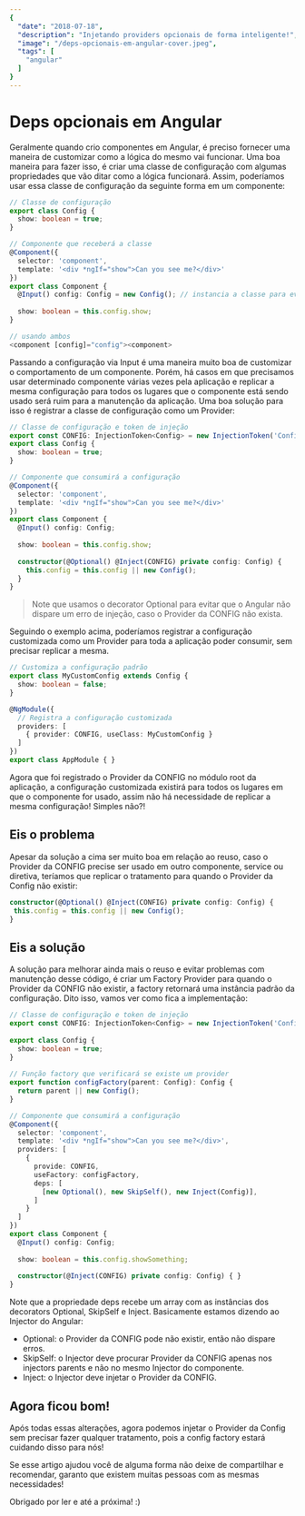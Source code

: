 ```yaml
---
{
  "date": "2018-07-18",
  "description": "Injetando providers opcionais de forma inteligente!",
  "image": "/deps-opcionais-em-angular-cover.jpeg",
  "tags": [
    "angular"
  ]
}
---
```


<Post>

# Deps opcionais em Angular

Geralmente quando crio componentes em Angular, é preciso fornecer uma maneira de customizar como a lógica do mesmo vai funcionar. Uma boa maneira para fazer isso, é criar uma classe de configuração com algumas propriedades que vão ditar como a lógica funcionará. Assim, poderíamos usar essa classe de configuração da seguinte forma em um componente:


```ts
// Classe de configuração
export class Config {
  show: boolean = true;
}

// Componente que receberá a classe
@Component({ 
  selector: 'component',
  template: '<div *ngIf="show">Can you see me?</div>'
})
export class Component {  
  @Input() config: Config = new Config(); // instancia a classe para evitar erros
  
  show: boolean = this.config.show;
}

// usando ambos
<component [config]="config"><component>
```

Passando a configuração via Input é uma maneira muito boa de customizar o comportamento de um componente. Porém, há casos em que precisamos usar determinado componente várias vezes pela aplicação e replicar a mesma configuração para todos os lugares que o componente está sendo usado será ruim para a manutenção da aplicação. Uma boa solução para isso é registrar a classe de configuração como um Provider:

```ts
// Classe de configuração e token de injeção
export const CONFIG: InjectionToken<Config> = new InjectionToken('Config')
export class Config {
  show: boolean = true;
}

// Componente que consumirá a configuração  
@Component({ 
  selector: 'component',
  template: '<div *ngIf="show">Can you see me?</div>'
})
export class Component {  
  @Input() config: Config;
  
  show: boolean = this.config.show;
  
  constructor(@Optional() @Inject(CONFIG) private config: Config) { 
    this.config = this.config || new Config();
  }
}
```

> Note que usamos o decorator Optional para evitar que o Angular não dispare um erro de injeção, caso o Provider da CONFIG não exista. 

Seguindo o exemplo acima, poderíamos registrar a configuração customizada como um Provider para toda a aplicação poder consumir, sem precisar replicar a mesma.

```ts
// Customiza a configuração padrão
export class MyCustomConfig extends Config {
  show: boolean = false;
}

@NgModule({
  // Registra a configuração customizada   
  providers: [
    { provider: CONFIG, useClass: MyCustomConfig }
  ]
})
export class AppModule { }
```

Agora que foi registrado o Provider da CONFIG no módulo root da aplicação, a configuração customizada existirá para todos os lugares em que o componente for usado, assim não há necessidade de replicar a mesma configuração! Simples não?!

## Eis o problema

Apesar da solução a cima ser muito boa em relação ao reuso, caso o Provider da CONFIG precise ser usado em outro componente, service ou diretiva, teríamos que replicar o tratamento para quando o Provider da Config não existir:

```ts
constructor(@Optional() @Inject(CONFIG) private config: Config) { 
 this.config = this.config || new Config();
}
```

## Eis a solução

A solução para melhorar ainda mais o reuso e evitar problemas com manutenção desse código, é criar um Factory Provider para quando o Provider da CONFIG não existir, a factory retornará uma instância padrão da configuração. Dito isso, vamos ver como fica a implementação:

```ts
// Classe de configuração e token de injeção
export const CONFIG: InjectionToken<Config> = new InjectionToken('Config');
  
export class Config {
  show: boolean = true;
}
 
// Função factory que verificará se existe um provider 
export function configFactory(parent: Config): Config {
  return parent || new Config();
}

// Componente que consumirá a configuração  
@Component({ 
  selector: 'component',
  template: '<div *ngIf="show">Can you see me?</div>',
  providers: [
    {
      provide: CONFIG,
      useFactory: configFactory,
      deps: [
        [new Optional(), new SkipSelf(), new Inject(Config)],
      ]
    }
  ]
})
export class Component {  
  @Input() config: Config;
  
  show: boolean = this.config.showSomething;
  
  constructor(@Inject(CONFIG) private config: Config) { }
}
```

Note que a propriedade deps recebe um array com as instâncias dos decorators Optional, SkipSelf e Inject. Basicamente estamos dizendo ao Injector do Angular:

- Optional: o Provider da CONFIG pode não existir, então não dispare erros.
- SkipSelf: o Injector deve procurar Provider da CONFIG apenas nos injectors parents e não no mesmo Injector do componente.
- Inject: o Injector deve injetar o Provider da CONFIG.

## Agora ficou bom!

Após todas essas alterações, agora podemos injetar o Provider da Config sem precisar fazer qualquer tratamento, pois a config factory estará cuidando disso para nós!

Se esse artigo ajudou você de alguma forma não deixe de compartilhar e recomendar, garanto que existem muitas pessoas com as mesmas necessidades!

Obrigado por ler e até a próxima! :)

</Post>
